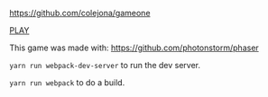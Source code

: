 https://github.com/colejona/gameone

[PLAY](build/index.html)

This game was made with: https://github.com/photonstorm/phaser

`yarn run webpack-dev-server` to run the dev server.

`yarn run webpack` to do a build.